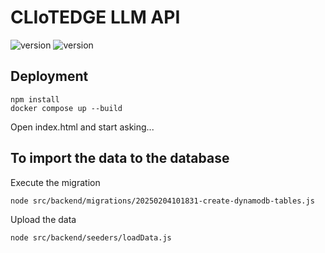 # CLIoTEDGE LLM API

![version](https://img.shields.io/badge/node-v20.15.0-green)
![version](https://img.shields.io/badge/PostgreSQL-v17.0-blue)



## Deployment 
<!-- npm install
cd src
node app.js -->
```
npm install
docker compose up --build
```

Open index.html and start asking...


## To import the data to the database

Execute the migration
```
node src/backend/migrations/20250204101831-create-dynamodb-tables.js
```

Upload the data
```	
node src/backend/seeders/loadData.js
```	

